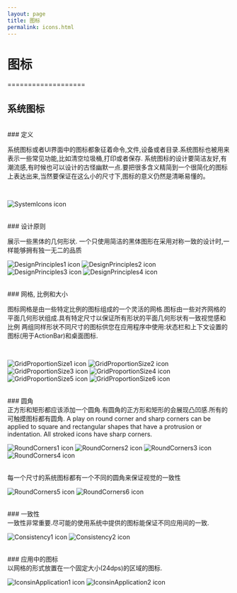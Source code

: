 ```yaml
---
layout: page
title: 图标
permalink: icons.html
---
```


# 图标
===================
## 系统图标

<br/>
### 定义
<br/>

系统图标或者UI界面中的图标都象征着命令,文件,设备或者目录.系统图标也被用来表示一些常见功能,比如清空垃圾桶,打印或者保存.
系统图标的设计要简洁友好,有潮流感,有时候也可以设计的古怪幽默一点.要把很多含义精简到一个很简化的图标上表达出来,当然要保证在这么小的尺寸下,图标的意义仍然是清晰易懂的。

<br/>

![SystemIcons icon](images/Style-SystemIcon-icon_set_large_mdpi.png)

<br/>
### 设计原则
<br/>

展示一些黑体的几何形状.
一个只使用简洁的黑体图形在采用对称一致的设计时,一样能够拥有独一无二的品质
<br/>


![DesignPrinciples1 icon](images/Style-SystemIcons-design_principlesa_large_mdpi.png)
![DesignPrinciples2 icon](images/Style-SystemIcons-design_principlesb_large_mdpi.png)
![DesignPrinciples3 icon](images/Style-SystemIcons-design_principlesc_large_mdpi.png)
![DesignPrinciples4 icon](images/Style-SystemIcons-design_principlesd_large_mdpi.png)

<br/>
### 网格, 比例和大小
<br/>

图标网格是由一些特定比例的图标组成的一个灵活的网格.图标由一些对齐网格的平面几何形状组成.具有特定尺寸以保证所有形状的平面几何形状有一致视觉感和比例
两组同样形状不同尺寸的图标供您在应用程序中使用:状态栏和上下文设置的图标(用于ActionBar)和桌面图标.

<br/>

![GridProportionSize1 icon](images/Style-SystemIcons-grid_proportion_sizesa_large_mdpi.png)
![GridProportionSize2 icon](images/Style-SystemIcons-grid_proportion_sizesb_large_mdpi.png)
![GridProportionSize3 icon](images/Style-SystemIcons-grid_proportion_sizesc_large_mdpi.png)
![GridProportionSize4 icon](images/Style-SystemIcons-grid_proportion_sizesd_large_mdpi.png)
![GridProportionSize5 icon](images/Style-SystemIcons-grid_proportion_sizese_large_mdpi.png)
![GridProportionSize6 icon](images/Style-SystemIcons-grid_proportion_sizesf_large_mdpi.png)

<br/>
### 圆角
<br/>
正方形和矩形都应该添加一个圆角.有圆角的正方形和矩形的会展现凸凹感.所有的可触摸图标都有圆角.
A play on round corner and sharp corners can be applied to square and rectangular shapes that have a protrusion or indentation. All stroked icons have sharp corners.
<br/>

![RoundCorners1 icon](images/Style-SystemIcons-round_cornersa_large_mdpi.png)
![RoundCorners2 icon](images/Style-SystemIcons-round_cornersb_large_mdpi.png)
![RoundCorners3 icon](images/style-systemicons-stroke-terminala_large_mdpi.png)
![RoundCorners4 icon](images/style-systemicons-stroke-terminalb_large_mdpi.png)

<br/>
每一个尺寸的系统图标都有一个不同的圆角来保证视觉的一致性
<br/>

![RoundCorners5 icon](images/style-systemicons-stroke-weighta_large_mdpi.png)
![RoundCorners6 icon](images/style-systemicons-stroke-weightb_large_mdpi.png)

<br/>
### 一致性
<br/>
一致性非常重要.尽可能的使用系统中提供的图标能保证不同应用间的一致.
<br/>

![Consistency1 icon](images/style-systemicons-do_large_mdpi.png)
![Consistency2 icon](images/style-systemicons-dont_large_mdpi.png)


<br/>
### 应用中的图标
<br/>
以网格的形式放置在一个固定大小(24dps)的区域的图标.
<br/>

![IconsinApplication1 icon](images/Style-SystemIcons-icons_incontexta_large_mdpi.png)
![IconsinApplication2 icon](images/Style-SystemIcons-icons_incontextb_large_mdpi.png)
